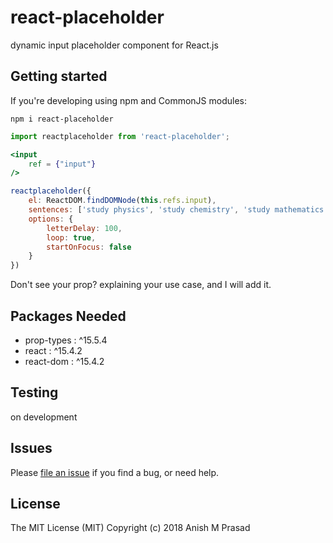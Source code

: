 # react-placeholder
dynamic input placeholder component for React.js 



Getting started
---------------

If you're developing using npm and CommonJS modules:
```
npm i react-placeholder
```
```jsx
import reactplaceholder from 'react-placeholder';

<input
    ref = {"input"}
/>

reactplaceholder({
    el: ReactDOM.findDOMNode(this.refs.input),
    sentences: ['study physics', 'study chemistry', 'study mathematics', 'study biology'],
    options: {
        letterDelay: 100,
        loop: true,
        startOnFocus: false
    }
})

```

Don't see your prop? explaining your use case, and I will add it.

Packages Needed
---------------
* prop-types : ^15.5.4
* react : ^15.4.2
* react-dom : ^15.4.2

Testing
-------
on development

Issues
------
Please [file an issue](https://github.com/Anishmprasad/react-placeholder/issues) if you find a bug, or need help.


License
-------
The MIT License (MIT)
Copyright (c) 2018 Anish M Prasad
